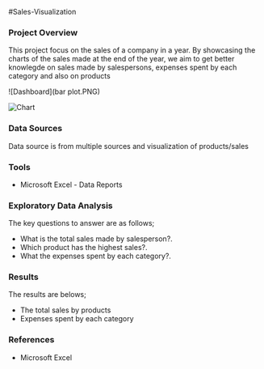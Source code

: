                                                                                                                                                                                                                 
                                                                                                                                                                                                                
#Sales-Visualization

### Project Overview

This project focus on the sales of a company in a year. By showcasing the charts of the sales made at the end of the year, we aim to get better knowlegde on sales made by salespersons, expenses spent by each category and also on products


![Dashboard](bar plot.PNG)

![Chart](https://github.com/Eniola08/Sales-Visualization/assets/149273139/875b5358-5178-4417-869b-62c661238cdc)


### Data Sources

Data source is from multiple sources and visualization of products/sales

### Tools
- Microsoft Excel - Data Reports

### Exploratory Data Analysis
The key questions to answer are as follows;

- What is the total sales made by salesperson?.
- Which product has the highest sales?.
- What the expenses spent by each category?.

### Results

The results are belows;
- The total sales by products
- Expenses spent by each category

### References

- Microsoft Excel
